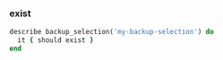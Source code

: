 ### exist

```ruby
describe backup_selection('my-backup-selection') do
  it { should exist }
end
```

